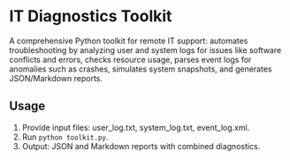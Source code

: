 # IT Diagnostics Toolkit

A comprehensive Python toolkit for remote IT support: automates troubleshooting by analyzing user and system logs for issues like software conflicts and errors, checks resource usage, parses event logs for anomalies such as crashes, simulates system snapshots, and generates JSON/Markdown reports.

## Usage
1. Provide input files: user_log.txt, system_log.txt, event_log.xml.
2. Run `python toolkit.py`.
3. Output: JSON and Markdown reports with combined diagnostics.
